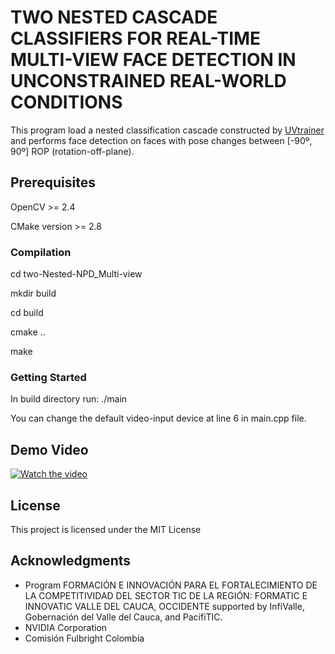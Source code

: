 # TWO NESTED CASCADE CLASSIFIERS FOR REAL-TIME MULTI-VIEW FACE DETECTION IN UNCONSTRAINED REAL-WORLD CONDITIONS

This program load a nested classification cascade constructed by [UVtrainer](https://github.com/roggerfq/multiview-npd/tree/master/UVtrainer) and performs face detection on faces with pose changes between [-90º, 90º] ROP (rotation-off-plane).

## Prerequisites

OpenCV >= 2.4

CMake version >= 2.8

### Compilation

cd two-Nested-NPD_Multi-view

mkdir build

cd build

cmake ..

make

### Getting Started

In build directory run: ./main 

You can change the default video-input device at line 6 in main.cpp file.

## Demo Video

[![Watch the video](https://github.com/roggerfq/multiview-npd/blob/master/two-Nested-NPD_Multi-view/results/face_detection_demo.png)](https://drive.google.com/file/d/1rTnx-kSE7PPMJmGL6viTbBOAIFw_fCLg/view?usp=sharing)

## License

This project is licensed under the MIT License

## Acknowledgments
* Program FORMACIÓN E INNOVACIÓN PARA EL FORTALECIMIENTO DE LA COMPETITIVIDAD DEL SECTOR TIC DE LA REGIÓN: FORMATIC E INNOVATIC VALLE DEL CAUCA, OCCIDENTE supported by InfiValle, Gobernación del Valle del Cauca, and PacifiTIC.
* NVIDIA Corporation
* Comisión Fulbright Colombia
